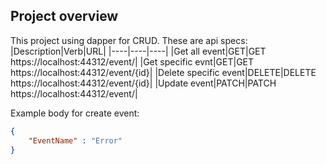 ## Project overview

This project using dapper for CRUD.
These are api specs:
|Description|Verb|URL|
|----|----|----|
|Get all event|GET|GET https://localhost:44312/event/|
|Get specific evnt|GET|GET https://localhost:44312/event/{id}|
|Delete specific event|DELETE|DELETE https://localhost:44312/event/{id}|
|Update event|PATCH|PATCH https://localhost:44312/event/|

Example body for create event:

```json
{
	"EventName" : "Error"
}
```
